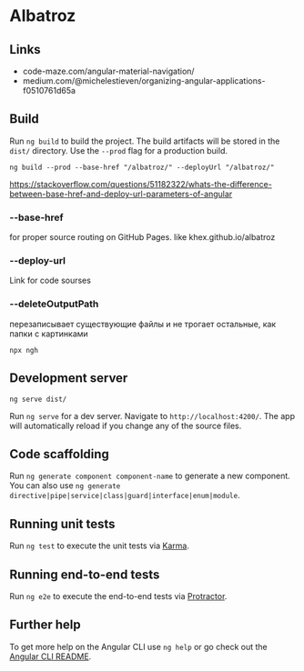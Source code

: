 # Albatroz

## Links
- code-maze.com/angular-material-navigation/
- medium.com/@michelestieven/organizing-angular-applications-f0510761d65a

## Build

Run `ng build` to build the project. The build artifacts will be stored in the `dist/` directory. Use the `--prod` flag for a production build.

```
ng build --prod --base-href "/albatroz/" --deployUrl "/albatroz/"
```
https://stackoverflow.com/questions/51182322/whats-the-difference-between-base-href-and-deploy-url-parameters-of-angular
### --base-href
for proper source routing on GitHub Pages.
like khex.github.io/albatroz

### --deploy-url
Link for code sourses <script src="/albatroz/main.e09a...4b74.js"></script>

### --deleteOutputPath
перезаписывает существующие файлы и не трогает остальные, как папки с картинками

```
npx ngh
```


## Development server
```
ng serve dist/
```
Run `ng serve` for a dev server. Navigate to `http://localhost:4200/`. The app will automatically reload if you change any of the source files.

## Code scaffolding

Run `ng generate component component-name` to generate a new component. You can also use `ng generate directive|pipe|service|class|guard|interface|enum|module`.

## Running unit tests

Run `ng test` to execute the unit tests via [Karma](https://karma-runner.github.io).

## Running end-to-end tests

Run `ng e2e` to execute the end-to-end tests via [Protractor](http://www.protractortest.org/).

## Further help

To get more help on the Angular CLI use `ng help` or go check out the [Angular CLI README](https://github.com/angular/angular-cli/blob/master/README.md).
